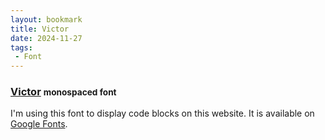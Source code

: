 ```yaml
---
layout: bookmark
title: Victor
date: 2024-11-27
tags: 
 - Font
---
```


### [Victor](https://rubjo.github.io/victor-mono/) <small class="superscript">monospaced font</small>

I'm using this font to display code blocks on this website. It is available on [Google Fonts](https://fonts.google.com/specimen/Victor+Mono).